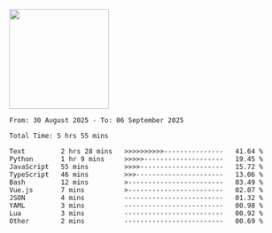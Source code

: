 <img height="180em" src="https://github-readme-stats-eight-theta.vercel.app/api?username=bkundev&show_icons=true&theme=radical&include_all_commits=true&count_private=true"/>
<!--START_SECTION:waka-->

```all_time
From: 30 August 2025 - To: 06 September 2025

Total Time: 5 hrs 55 mins

Text         2 hrs 28 mins   >>>>>>>>>>---------------   41.64 %
Python       1 hr 9 mins     >>>>>--------------------   19.45 %
JavaScript   55 mins         >>>>---------------------   15.72 %
TypeScript   46 mins         >>>----------------------   13.06 %
Bash         12 mins         >------------------------   03.49 %
Vue.js       7 mins          >------------------------   02.07 %
JSON         4 mins          -------------------------   01.32 %
YAML         3 mins          -------------------------   00.98 %
Lua          3 mins          -------------------------   00.92 %
Other        2 mins          -------------------------   00.69 %
```

<!--END_SECTION:waka-->
